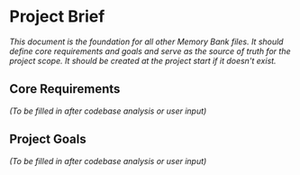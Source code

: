 # Project Brief

*This document is the foundation for all other Memory Bank files. It should define core requirements and goals and serve as the source of truth for the project scope. It should be created at the project start if it doesn't exist.*

## Core Requirements

*(To be filled in after codebase analysis or user input)*

## Project Goals

*(To be filled in after codebase analysis or user input)* 